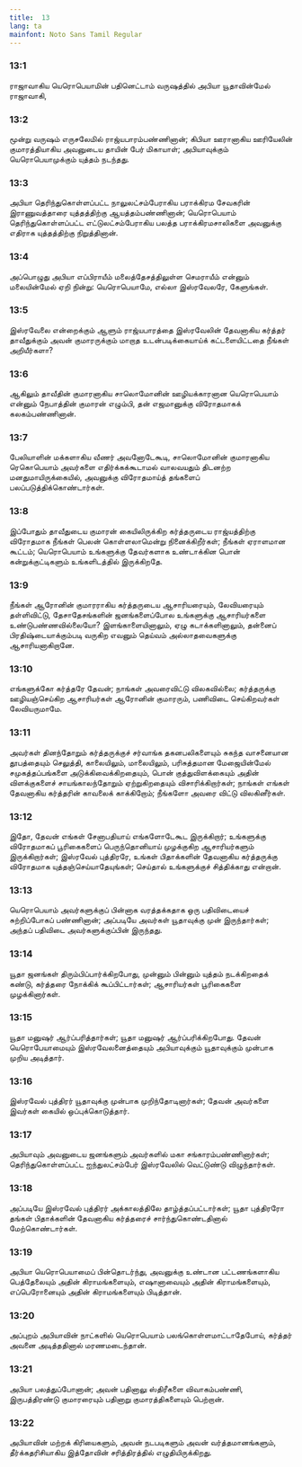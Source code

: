 ```yaml
---
title:  13
lang: ta
mainfont: Noto Sans Tamil Regular
---
```


###  13:1

ராஜாவாகிய யெரொபெயாமின் பதினெட்டாம் வருஷத்தில் அபியா யூதாவின்மேல் ராஜாவாகி,

###  13:2

மூன்று வருஷம் எருசலேமில் ராஜ்யபாரம்பண்ணினான்; கிபியா ஊரானாகிய ஊரியேலின் குமாரத்தியாகிய அவனுடைய தாயின் பேர் மிகாயாள்; அபியாவுக்கும் யெரொபெயாமுக்கும் யுத்தம் நடந்தது.

###  13:3

அபியா தெரிந்துகொள்ளப்பட்ட நாலுலட்சம்பேராகிய பராக்கிரம சேவகரின் இராணுவத்தாரை யுத்தத்திற்கு ஆயத்தம்பண்ணினான்; யெரொபெயாம் தெரிந்துகொள்ளப்பட்ட எட்டுலட்சம்பேராகிய பலத்த பராக்கிரமசாலிகளை அவனுக்கு எதிராக யுத்தத்திற்கு நிறுத்தினான்.

###  13:4

அப்பொழுது அபியா எப்பிராயீம் மலைத்தேசத்திலுள்ள செமராயீம் என்னும் மலையின்மேல் ஏறி நின்று: யெரொபெயாமே, எல்லா இஸ்ரவேலரே, கேளுங்கள்.

###  13:5

இஸ்ரவேலை என்றைக்கும் ஆளும் ராஜ்யபாரத்தை இஸ்ரவேலின் தேவனாகிய கர்த்தர் தாவீதுக்கும் அவன் குமாரருக்கும் மாறாத உடன்படிக்கையாய்க் கட்டளையிட்டதை நீங்கள் அறியீர்களா?

###  13:6

ஆகிலும் தாவீதின் குமாரனாகிய சாலொமோனின் ஊழியக்காரனான யெரொபெயாம் என்னும் நேபாத்தின் குமாரன் எழும்பி, தன் எஜமானுக்கு விரோதமாகக் கலகம்பண்ணினான்.

###  13:7

பேலியாளின் மக்களாகிய வீணர் அவனோடேகூடி, சாலொமோனின் குமாரனாகிய ரெகொபெயாம் அவர்களை எதிர்க்கக்கூடாமல் வாலவயதும் திடனற்ற மனதுமாயிருக்கையில், அவனுக்கு விரோதமாய்த் தங்களைப் பலப்படுத்திக்கொண்டார்கள்.

###  13:8

இப்போதும் தாவீதுடைய குமாரன் கையிலிருக்கிற கர்த்தருடைய ராஜ்யத்திற்கு விரோதமாக நீங்கள் பெலன் கொள்ளலாமென்று நினைக்கிறீர்கள்; நீங்கள் ஏராளமான கூட்டம்; யெரொபெயாம் உங்களுக்கு தேவர்களாக உண்டாக்கின பொன் கன்றுக்குட்டிகளும் உங்களிடத்தில் இருக்கிறதே.

###  13:9

நீங்கள் ஆரோனின் குமாரராகிய கர்த்தருடைய ஆசாரியரையும், லேவியரையும் தள்ளிவிட்டு, தேசாதேசங்களின் ஜனங்களைப்போல உங்களுக்கு ஆசாரியர்களை உண்டுபண்ணவில்லையோ? இளங்காளையினாலும், ஏழு கடாக்களினாலும், தன்னைப் பிரதிஷ்டையாக்கும்படி வருகிற எவனும் தெய்வம் அல்லாதவைகளுக்கு ஆசாரியனாகிறானே.

###  13:10

எங்களுக்கோ கர்த்தரே தேவன்; நாங்கள் அவரைவிட்டு விலகவில்லை; கர்த்தருக்கு ஊழியஞ்செய்கிற ஆசாரியர்கள் ஆரோனின் குமாரரும், பணிவிடை செய்கிறவர்கள் லேவியருமாமே.

###  13:11

அவர்கள் தினந்தோறும் கர்த்தருக்குச் சர்வாங்க தகனபலிகளையும் சுகந்த வாசனையான தூபத்தையும் செலுத்தி, காலையிலும், மாலையிலும், பரிசுத்தமான மேஜையின்மேல் சமுகத்தப்பங்களை அடுக்கிவைக்கிறதையும், பொன் குத்துவிளக்கையும் அதின் விளக்குகளைச் சாயங்காலந்தோறும் ஏற்றுகிறதையும் விசாரிக்கிறார்கள்; நாங்கள் எங்கள் தேவனாகிய கர்த்தரின் காவலைக் காக்கிறோம்; நீங்களோ அவரை விட்டு விலகினீர்கள்.

###  13:12

இதோ, தேவன் எங்கள் சேனாபதியாய் எங்களோடேகூட இருக்கிறார்; உங்களுக்கு விரோதமாகப் பூரிகைகளைப் பெருந்தொனியாய் முழக்குகிற ஆசாரியர்களும் இருக்கிறார்கள்; இஸ்ரவேல் புத்திரரே, உங்கள் பிதாக்களின் தேவனாகிய கர்த்தருக்கு விரோதமாக யுத்தஞ்செய்யாதேயுங்கள்; செய்தால் உங்களுக்குச் சித்திக்காது என்றான்.

###  13:13

யெரொபெயாம் அவர்களுக்குப் பின்னாக வரத்தக்கதாக ஒரு பதிவிடையைச் சுற்றிப்போகப் பண்ணினான்; அப்படியே அவர்கள் யூதாவுக்கு முன் இருந்தார்கள்; அந்தப் பதிவிடை அவர்களுக்குப்பின் இருந்தது.

###  13:14

யூதா ஜனங்கள் திரும்பிப்பார்க்கிறபோது, முன்னும் பின்னும் யுத்தம் நடக்கிறதைக் கண்டு, கர்த்தரை நோக்கிக் கூப்பிட்டார்கள்; ஆசாரியர்கள் பூரிகைகளை முழக்கினார்கள்.

###  13:15

யூதா மனுஷர் ஆர்ப்பரித்தார்கள்; யூதா மனுஷர் ஆர்ப்பரிக்கிறபோது. தேவன் யெரொபேயாமையும் இஸ்ரவேலனைத்தையும் அபியாவுக்கும் யூதாவுக்கும் முன்பாக முறிய அடித்தார்.

###  13:16

இஸ்ரவேல் புத்திரர் யூதாவுக்கு முன்பாக முறிந்தோடினார்கள்; தேவன் அவர்களை இவர்கள் கையில் ஒப்புக்கொடுத்தார்.

###  13:17

அபியாவும் அவனுடைய ஜனங்களும் அவர்களில் மகா சங்காரம்பண்ணினார்கள்; தெரிந்துகொள்ளப்பட்ட ஐந்துலட்சம்பேர் இஸ்ரவேலில் வெட்டுண்டு விழுந்தார்கள்.

###  13:18

அப்படியே இஸ்ரவேல் புத்திரர் அக்காலத்திலே தாழ்த்தப்பட்டார்கள்; யூதா புத்திரரோ தங்கள் பிதாக்களின் தேவனாகிய கர்த்தரைச் சார்ந்துகொண்டதினால் மேற்கொண்டார்கள்.

###  13:19

அபியா யெரொபெயாமைப் பின்தொடர்ந்து, அவனுக்கு உண்டான பட்டணங்களாகிய பெத்தேலையும் அதின் கிராமங்களையும், எஷானாவையும் அதின் கிராமங்களையும், எப்பெரோனையும் அதின் கிராமங்களையும் பிடித்தான்.

###  13:20

அப்புறம் அபியாவின் நாட்களில் யெரொபெயாம் பலங்கொள்ளமாட்டாதேபோய், கர்த்தர் அவனை அடித்ததினால் மரணமடைந்தான்.

###  13:21

அபியா பலத்துப்போனான்; அவன் பதினாலு ஸ்திரீகளை விவாகம்பண்ணி, இருபத்திரண்டு குமாரரையும் பதினாறு குமாரத்திகளையும் பெற்றான்.

###  13:22

அபியாவின் மற்றக் கிரியைகளும், அவன் நடபடிகளும் அவன் வர்த்தமானங்களும், தீர்க்கதரிசியாகிய இத்தோவின் சரித்திரத்தில் எழுதியிருக்கிறது.

